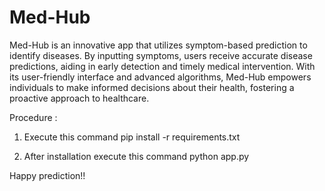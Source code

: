 # Med-Hub

Med-Hub is an innovative app that utilizes symptom-based prediction to identify diseases. By inputting symptoms, users receive accurate disease predictions, aiding in early detection and timely medical intervention. With its user-friendly interface and advanced algorithms, Med-Hub empowers individuals to make informed decisions about their health, fostering a proactive approach to healthcare.

Procedure :
1. Execute this command
   pip install -r requirements.txt

2. After installation execute this command
   python app.py

Happy prediction!!
